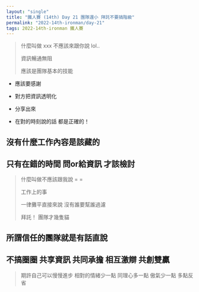 ```yaml
---
layout: "single"
title: "鐵人賽 (14th) Day 21 團隊還小 拜託不要搞階級"
permalink: "2022-14th-ironman/day-21"
tags: 2022-14th-ironman 鐵人賽
---
```



> 什麼叫做 xxx 不應該來跟你說 lol..
> 
> 
> 資訊暢通無阻
> 
> 應該是團隊基本的技能

- 應該要感謝 
- 對方把資訊透明化
- 分享出來

- 在對的時刻說的話 都是正確的！

## 沒有什麼工作內容是該藏的

## 只有在錯的時間 問or給資訊 才該檢討

> 什麼叫做不應該跟我說 = =
> 
> 工作上的事 
> 
> 一律攤平直接來說 沒有誰要幫誰過濾 
> 
> 拜託！ 團隊才幾隻貓 

## 所謂信任的團隊就是有話直說
## 不搞圈圈 共享資訊 共同承擔 相互激辯 共創雙贏

> 期許自己可以慢慢進步 相對的情緒少一點 同理心多一點 傲氣少一點 多點反省 